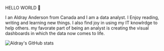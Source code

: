 HELLO WORLD 👋

I an Aldray Anderson from Canada and I am a data analyst. I Enjoy reading, writing and learning new things. I also find joy in using my IT knowlrdge to help others. my favorate part of being an analyst is creating the visual dashboards in which the data now comes to life.

![Aldray's GitHub stats](https://github-readme-stats.vercel.app/api?username=aandersonob&theme=transparent&show_icons=true)
